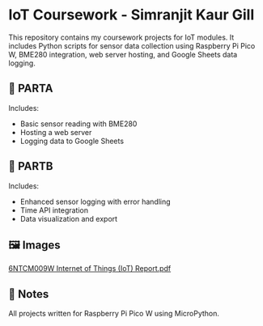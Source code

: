 # IoT Coursework - Simranjit Kaur Gill

This repository contains my coursework projects for IoT modules. It includes Python scripts for sensor data collection using Raspberry Pi Pico W, BME280 integration, web server hosting, and Google Sheets data logging.

## 📁 PARTA

Includes:
- Basic sensor reading with BME280
- Hosting a web server
- Logging data to Google Sheets

## 📁 PARTB

Includes:
- Enhanced sensor logging with error handling
- Time API integration
- Data visualization and export

## 🖼️ Images

[6NTCM009W Internet of Things (IoT) Report.pdf](https://github.com/user-attachments/files/20602050/6NTCM009W.Internet.of.Things.IoT.Report.pdf)


## 📌 Notes

All projects written for Raspberry Pi Pico W using MicroPython.

